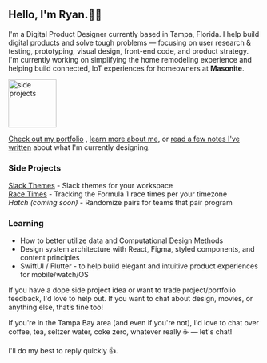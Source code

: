 ## Hello, I'm Ryan.✌🏼

I'm a Digital Product Designer currently based in Tampa, Florida. I help build digital products and solve tough problems — focusing on user research & testing, prototyping, visual design, front-end code, and product strategy. I'm currently working on simplifying the home remodeling experience and helping build connected, IoT experiences for homeowners at **Masonite**.

<img src="https://ryanparag.com/static/df3dcb343fc0300cb35c1a39f24ea090/46604/portfolio-example-icon.png" alt="side projects" width="96"/>

[Check out my portfolio](https://ryanparag.com) , [learn more about me](https://ryanparag.com/about), or [read a few notes I've written](https://notes.ryanparag.com) about what I'm currently designing.

### Side Projects
[Slack Themes](https://slack-themes.now.sh) - Slack themes for your workspace  
[Race Times](http://grapalab.com/f1-race-times/)  - Tracking the Formula 1 race times per your timezone  
_Hatch (coming soon)_ - Randomize pairs for teams that pair program

### Learning
- How to better utilize data and Computational Design Methods
- Design system architecture with React, Figma, styled components, and content principles
- SwiftUI / Flutter - to help build elegant and intuitive product experiences for mobile/watch/OS

If you have a dope side project idea or want to trade project/portfolio feedback, I'd love to help out. If you want to chat about design, movies, or anything else, that’s fine too!

If you're in the Tampa Bay area (and even if you're not), I'd love to chat over coffee, tea, seltzer water, coke zero, whatever really ☕️ — let's chat!

I'll do my best to reply quickly 👍.
